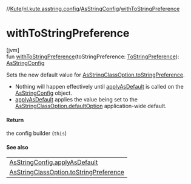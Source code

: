//[Kute](../../../index.md)/[nl.kute.asstring.config](../index.md)/[AsStringConfig](index.md)/[withToStringPreference](with-to-string-preference.md)

# withToStringPreference

[jvm]\
fun [withToStringPreference](with-to-string-preference.md)(toStringPreference: [ToStringPreference](../../nl.kute.asstring.annotation.option/-to-string-preference/index.md)): [AsStringConfig](index.md)

Sets the new default value for [AsStringClassOption.toStringPreference](../../nl.kute.asstring.annotation.option/-as-string-class-option/to-string-preference.md).

- 
   Nothing will happen effectively until [applyAsDefault](apply-as-default.md) is called on the [AsStringConfig](index.md) object.
- 
   [applyAsDefault](apply-as-default.md) applies the value being set to the [AsStringClassOption.defaultOption](../../nl.kute.asstring.annotation.option/-as-string-class-option/-default-option/default-option.md) application-wide default.

#### Return

the config builder (`this`)

#### See also

| |
|---|
| [AsStringConfig.applyAsDefault](apply-as-default.md) |
| [AsStringClassOption.toStringPreference](../../nl.kute.asstring.annotation.option/-as-string-class-option/to-string-preference.md) |
